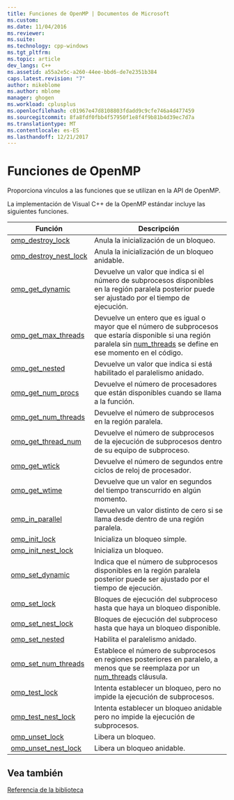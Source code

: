 ```yaml
---
title: Funciones de OpenMP | Documentos de Microsoft
ms.custom: 
ms.date: 11/04/2016
ms.reviewer: 
ms.suite: 
ms.technology: cpp-windows
ms.tgt_pltfrm: 
ms.topic: article
dev_langs: C++
ms.assetid: a55a2e5c-a260-44ee-bbd6-de7e2351b384
caps.latest.revision: "7"
author: mikeblome
ms.author: mblome
manager: ghogen
ms.workload: cplusplus
ms.openlocfilehash: c01967e47d8108803fdadd9c9cfe746a4d477459
ms.sourcegitcommit: 8fa8fdf0fbb4f57950f1e8f4f9b81b4d39ec7d7a
ms.translationtype: MT
ms.contentlocale: es-ES
ms.lasthandoff: 12/21/2017
---
```

# <a name="openmp-functions"></a>Funciones de OpenMP
Proporciona vínculos a las funciones que se utilizan en la API de OpenMP.  
  
 La implementación de Visual C++ de la OpenMP estándar incluye las siguientes funciones.  
  
|Función|Descripción|  
|--------------|-----------------|  
|[omp_destroy_lock](../../../parallel/openmp/reference/omp-destroy-lock.md)|Anula la inicialización de un bloqueo.|  
|[omp_destroy_nest_lock](../../../parallel/openmp/reference/omp-destroy-nest-lock.md)|Anula la inicialización de un bloqueo anidable.|  
|[omp_get_dynamic](../../../parallel/openmp/reference/omp-get-dynamic.md)|Devuelve un valor que indica si el número de subprocesos disponibles en la región paralela posterior puede ser ajustado por el tiempo de ejecución.|  
|[omp_get_max_threads](../../../parallel/openmp/reference/omp-get-max-threads.md)|Devuelve un entero que es igual o mayor que el número de subprocesos que estaría disponible si una región paralela sin [num_threads](../../../parallel/openmp/reference/num-threads.md) se define en ese momento en el código.|  
|[omp_get_nested](../../../parallel/openmp/reference/omp-get-nested.md)|Devuelve un valor que indica si está habilitado el paralelismo anidado.|  
|[omp_get_num_procs](../../../parallel/openmp/reference/omp-get-num-procs.md)|Devuelve el número de procesadores que están disponibles cuando se llama a la función.|  
|[omp_get_num_threads](../../../parallel/openmp/reference/omp-get-num-threads.md)|Devuelve el número de subprocesos en la región paralela.|  
|[omp_get_thread_num](../../../parallel/openmp/reference/omp-get-thread-num.md)|Devuelve el número de subprocesos de la ejecución de subprocesos dentro de su equipo de subproceso.|  
|[omp_get_wtick](../../../parallel/openmp/reference/omp-get-wtick.md)|Devuelve el número de segundos entre ciclos de reloj de procesador.|  
|[omp_get_wtime](../../../parallel/openmp/reference/omp-get-wtime.md)|Devuelve que un valor en segundos del tiempo transcurrido en algún momento.|  
|[omp_in_parallel](../../../parallel/openmp/reference/omp-in-parallel.md)|Devuelve un valor distinto de cero si se llama desde dentro de una región paralela.|  
|[omp_init_lock](../../../parallel/openmp/reference/omp-init-lock.md)|Inicializa un bloqueo simple.|  
|[omp_init_nest_lock](../../../parallel/openmp/reference/omp-init-nest-lock.md)|Inicializa un bloqueo.|  
|[omp_set_dynamic](../../../parallel/openmp/reference/omp-set-dynamic.md)|Indica que el número de subprocesos disponibles en la región paralela posterior puede ser ajustado por el tiempo de ejecución.|  
|[omp_set_lock](../../../parallel/openmp/reference/omp-set-lock.md)|Bloques de ejecución del subproceso hasta que haya un bloqueo disponible.|  
|[omp_set_nest_lock](../../../parallel/openmp/reference/omp-set-nest-lock.md)|Bloques de ejecución del subproceso hasta que haya un bloqueo disponible.|  
|[omp_set_nested](../../../parallel/openmp/reference/omp-set-nested.md)|Habilita el paralelismo anidado.|  
|[omp_set_num_threads](../../../parallel/openmp/reference/omp-set-num-threads.md)|Establece el número de subprocesos en regiones posteriores en paralelo, a menos que se reemplaza por un [num_threads](../../../parallel/openmp/reference/num-threads.md) cláusula.|  
|[omp_test_lock](../../../parallel/openmp/reference/omp-test-lock.md)|Intenta establecer un bloqueo, pero no impide la ejecución de subprocesos.|  
|[omp_test_nest_lock](../../../parallel/openmp/reference/omp-test-nest-lock.md)|Intenta establecer un bloqueo anidable pero no impide la ejecución de subprocesos.|  
|[omp_unset_lock](../../../parallel/openmp/reference/omp-unset-lock.md)|Libera un bloqueo.|  
|[omp_unset_nest_lock](../../../parallel/openmp/reference/omp-unset-nest-lock.md)|Libera un bloqueo anidable.|  
  
## <a name="see-also"></a>Vea también  
 [Referencia de la biblioteca](../../../parallel/openmp/reference/openmp-library-reference.md)